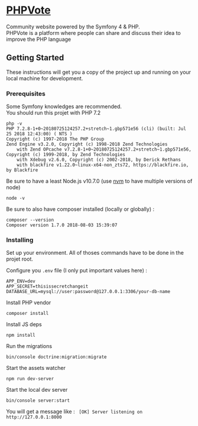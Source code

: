 # [PHPVote](https://php-vote.com)

Community website powered by the Symfony 4 & PHP.  
PHPVote is a platform where people can share and discuss their idea to improve the PHP language

## Getting Started

These instructions will get you a copy of the project up and running on your local machine for development.

### Prerequisites

Some Symfony knowledges are recommended.  
You should run this projet with PHP 7.2 
```
php -v
PHP 7.2.8-1+0~20180725124257.2+stretch~1.gbp571e56 (cli) (built: Jul 25 2018 12:43:00) ( NTS )
Copyright (c) 1997-2018 The PHP Group
Zend Engine v3.2.0, Copyright (c) 1998-2018 Zend Technologies
    with Zend OPcache v7.2.8-1+0~20180725124257.2+stretch~1.gbp571e56, Copyright (c) 1999-2018, by Zend Technologies
    with Xdebug v2.6.0, Copyright (c) 2002-2018, by Derick Rethans
    with blackfire v1.22.0~linux-x64-non_zts72, https://blackfire.io, by Blackfire
```

Be sure to have a least Node.js v10.7.0 (use [nvm](https://github.com/creationix/nvm) to have multiple versions of node)
```
node -v
```
Be sure to also have composer installed (locally or globally) :
```
composer --version
Composer version 1.7.0 2018-08-03 15:39:07
```

### Installing
 
Set up your environment. All of thoses commands have to be done in the projet root.

Configure you ```.env``` file (I only put important values here) :
```
APP_ENV=dev
APP_SECRET=thisissecretchangeit
DATABASE_URL=mysql://user:password@127.0.0.1:3306/your-db-name
```

Install PHP vendor
```
composer install
```

Install JS deps
```
npm install
```

Run the migrations
```
bin/console doctrine:migration:migrate
```

Start the assets watcher
```
npm run dev-server
```

Start the local dev server
```
bin/console server:start
```
You will get a message like : ``` [OK] Server listening on http://127.0.0.1:8000```

